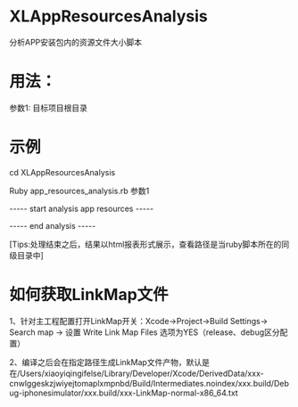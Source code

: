 # XLAppResourcesAnalysis
分析APP安装包内的资源文件大小脚本

# 用法：
参数1: 目标项目根目录

# 示例
cd XLAppResourcesAnalysis

Ruby  app_resources_analysis.rb  参数1 

----- start analysis app resources -----

----- end analysis -----

[Tips:处理结束之后，结果以html报表形式展示，查看路径是当ruby脚本所在的同级目录中]

# 如何获取LinkMap文件

1、针对主工程配置打开LinkMap开关：Xcode->Project->Build Settings-> Search map -> 设置 Write Link Map Files 选项为YES（release、debug区分配置）

2、编译之后会在指定路径生成LinkMap文件产物，默认是在/Users/xiaoyiqingifelse/Library/Developer/Xcode/DerivedData/xxx-cnwlggeskzjwiyejtomaplxmpnbd/Build/Intermediates.noindex/xxx.build/Debug-iphonesimulator/xxx.build/xxx-LinkMap-normal-x86_64.txt
